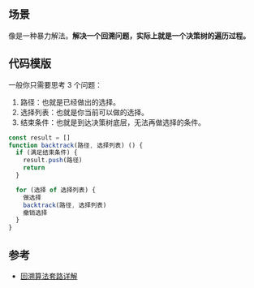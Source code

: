 ## 场景

像是一种暴力解法。**解决一个回溯问题，实际上就是一个决策树的遍历过程。**

## 代码模版

一般你只需要思考 3 个问题：

1. 路径：也就是已经做出的选择。
2. 选择列表：也就是你当前可以做的选择。
3. 结束条件：也就是到达决策树底层，无法再做选择的条件。

```js
const result = []
function backtrack(路径, 选择列表) () {
  if (满足结束条件) {
    result.push(路径)
    return
  }

  for (选择 of 选择列表) {
    做选择
    backtrack(路径, 选择列表)
    撤销选择
  }
}
```

## 参考

- [回溯算法套路详解](https://zhuanlan.zhihu.com/p/93530380)
